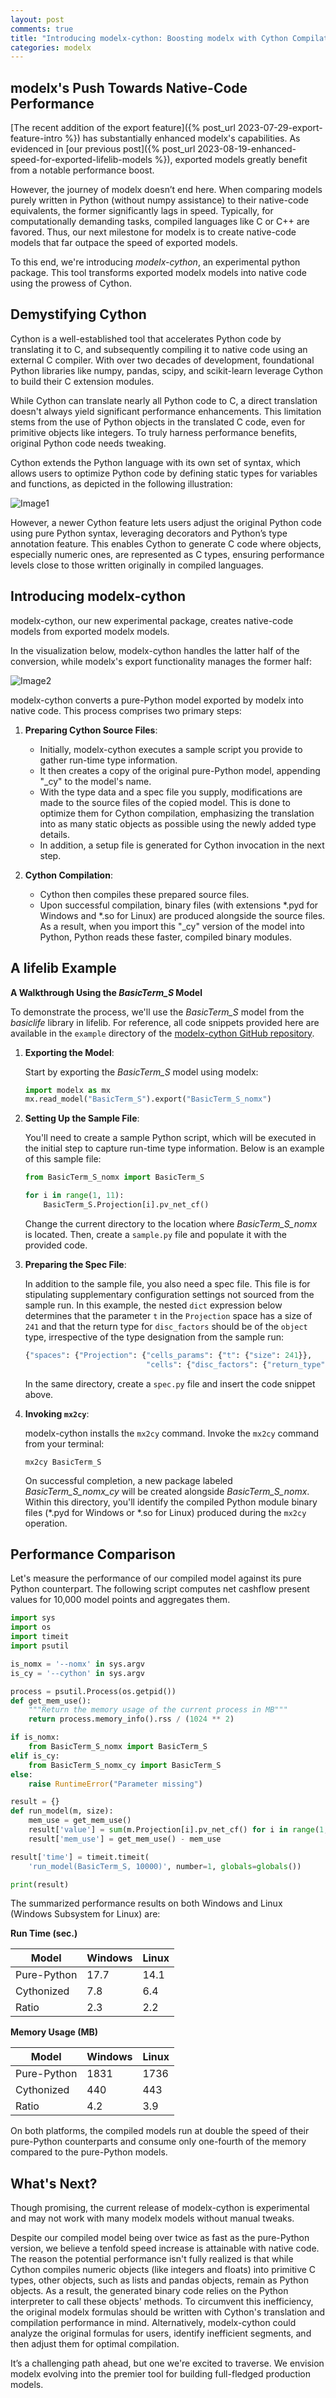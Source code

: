 ```yaml
---
layout: post
comments: true
title: "Introducing modelx-cython: Boosting modelx with Cython Compilation"
categories: modelx
---
```


## modelx's Push Towards Native-Code Performance

[The recent addition of the export feature]({% post_url 2023-07-29-export-feature-intro %}) has substantially enhanced modelx's capabilities. As evidenced in [our previous post]({% post_url 2023-08-19-enhanced-speed-for-exported-lifelib-models %}), exported models greatly benefit from a notable performance boost.

However, the journey of modelx doesn’t end here. When comparing models purely written in Python (without numpy assistance) to their native-code equivalents, the former significantly lags in speed. Typically, for computationally demanding tasks, compiled languages like C or C++ are favored. Thus, our next milestone for modelx is to create native-code models that far outpace the speed of exported models.

To this end, we're introducing *modelx-cython*, an experimental python package. This tool transforms exported modelx models into native code using the prowess of Cython.

## Demystifying Cython

Cython is a well-established tool that accelerates Python code by translating it to C, and subsequently compiling it to native code using an external C compiler. With over two decades of development, foundational Python libraries like numpy, pandas, scipy, and scikit-learn leverage Cython to build their C extension modules.

While Cython can translate nearly all Python code to C, a direct translation doesn't always yield significant performance enhancements. This limitation stems from the use of Python objects in the translated C code, even for primitive objects like integers. To truly harness performance benefits, original Python code needs tweaking.

Cython extends the Python language with its own set of syntax, which allows users to optimize Python code by defining static types for variables and functions, as depicted in the following illustration:

![Image1](/img/2023-10-21/cython-to-nativecode.png)

However, a newer Cython feature lets users adjust the original Python code using pure Python syntax, leveraging decorators and Python’s type annotation feature. This enables Cython to generate C code where objects, especially numeric ones, are represented as C types, ensuring performance levels close to those written originally in compiled languages.

## Introducing modelx-cython

modelx-cython, our new experimental package, creates native-code models from exported modelx models.

In the visualization below, modelx-cython handles the latter half of the conversion, while modelx's export functionality manages the former half:

![Image2](/img/2023-10-21/modelx-ecosystem.png)

modelx-cython converts a pure-Python model exported by modelx into native code. This process comprises two primary steps:

1. **Preparing Cython Source Files**:
    - Initially, modelx-cython executes a sample script you provide to gather run-time type information.
    - It then creates a copy of the original pure-Python model, appending "_cy" to the model's name.
    - With the type data and a spec file you supply, modifications are made to the source files of the copied model. This is done to optimize them for Cython compilation, emphasizing the translation into as many static objects as possible using the newly added type details. 
    - In addition, a setup file is generated for Cython invocation in the next step.

2. **Cython Compilation**:
    - Cython then compiles these prepared source files.
    - Upon successful compilation, binary files (with extensions *.pyd for Windows and *.so for Linux) are produced alongside the source files. As a result, when you import this "_cy" version of the model into Python, Python reads these faster, compiled binary modules.


## A lifelib Example


**A Walkthrough Using the *BasicTerm_S* Model**

To demonstrate the process, we'll use the *BasicTerm_S* model from the *basiclife* library in lifelib. For reference, all code snippets provided here are available in the `example` directory of the [modelx-cython GitHub repository](https://github.com/fumitoh/modelx-cython).

1. **Exporting the Model**:
   
   Start by exporting the *BasicTerm_S* model using modelx:

   ```python
   import modelx as mx
   mx.read_model("BasicTerm_S").export("BasicTerm_S_nomx")
   ```

2. **Setting Up the Sample File**:
   
   You'll need to create a sample Python script, which will be executed in the initial step to capture run-time type information. Below is an example of this sample file:

   ```python
   from BasicTerm_S_nomx import BasicTerm_S
   
   for i in range(1, 11):
       BasicTerm_S.Projection[i].pv_net_cf()
   ```

   Change the current directory to the location where *BasicTerm_S_nomx* is located.
   Then, create a `sample.py` file and populate it with the provided code.

3. **Preparing the Spec File**:

   In addition to the sample file, you also need a spec file. This file is for stipulating supplementary configuration settings not sourced from the sample run. In this example, the nested `dict` expression below determines that the parameter `t` in the `Projection` space has a size of `241` and that the return type for `disc_factors` should be of the `object` type, irrespective of the type designation from the sample run:

   ```python
   {"spaces": {"Projection": {"cells_params": {"t": {"size": 241}},
                              "cells": {"disc_factors": {"return_type": "object"}}}}}
   ```

   In the same directory, create a `spec.py` file and insert the code snippet above.

4. **Invoking `mx2cy`**:

   modelx-cython installs the `mx2cy` command. Invoke the `mx2cy` command from your terminal:

   ```
   mx2cy BasicTerm_S
   ```

   On successful completion, a new package labeled *BasicTerm_S_nomx_cy* will be created alongside *BasicTerm_S_nomx*. Within this directory, you'll identify the compiled Python module binary files (*.pyd for Windows or *.so for Linux) produced during the `mx2cy` operation.


## Performance Comparison

Let's measure the performance of our compiled model against its pure Python counterpart. The following script computes net cashflow present values for 10,000 model points and aggregates them.

```python
import sys
import os
import timeit
import psutil

is_nomx = '--nomx' in sys.argv
is_cy = '--cython' in sys.argv

process = psutil.Process(os.getpid())
def get_mem_use():
    """Return the memory usage of the current process in MB"""
    return process.memory_info().rss / (1024 ** 2)

if is_nomx:
    from BasicTerm_S_nomx import BasicTerm_S
elif is_cy:
    from BasicTerm_S_nomx_cy import BasicTerm_S
else:
    raise RuntimeError("Parameter missing")

result = {}
def run_model(m, size):
    mem_use = get_mem_use()
    result['value'] = sum(m.Projection[i].pv_net_cf() for i in range(1, size+1)) / size
    result['mem_use'] = get_mem_use() - mem_use

result['time'] = timeit.timeit(
    'run_model(BasicTerm_S, 10000)', number=1, globals=globals())

print(result)
```

The summarized performance results on both Windows and Linux (Windows Subsystem for Linux) are:

**Run Time (sec.)**

| Model | Windows | Linux |
| ------ | -------- | ------ |
| Pure-Python | 17.7 | 14.1 |
| Cythonized | 7.8 | 6.4 |
| Ratio | 2.3 | 2.2 |


**Memory Usage (MB)**

| Model | Windows | Linux |
| ------ | -------- | ------ |
| Pure-Python | 1831 | 1736 |
| Cythonized | 440 | 443 |
| Ratio | 4.2 | 3.9 |

On both platforms, the compiled models run at double the speed of their pure-Python counterparts and consume only one-fourth of the memory compared to the pure-Python models.

## What's Next?

Though promising, the current release of modelx-cython is experimental and may not work with many modelx models without manual tweaks.

Despite our compiled model being over twice as fast as the pure-Python version, we believe a tenfold speed increase is attainable with native code. The reason the potential performance isn't fully realized is that while Cython compiles numeric objects (like integers and floats) into primitive C types, other objects, such as lists and pandas objects, remain as Python objects. As a result, the generated binary code relies on the Python interpreter to call these objects' methods. To circumvent this inefficiency, the original modelx formulas should be written with Cython's translation and compilation performance in mind. Alternatively, modelx-cython could analyze the original formulas for users, identify inefficient segments, and then adjust them for optimal compilation.

It’s a challenging path ahead, but one we're excited to traverse. We envision modelx evolving into the premier tool for building full-fledged production models.


